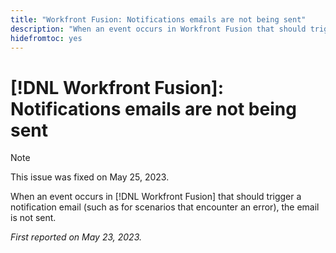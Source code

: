 ```yaml
---
title: "Workfront Fusion: Notifications emails are not being sent"
description: "When an event occurs in Workfront Fusion that should trigger a notification email (such as for scenarios that encounter an error), the email is not sent."
hidefromtoc: yes
---
```


# [!DNL Workfront Fusion]: Notifications emails are not being sent

>[!NOTE]
>
>This issue was fixed on May 25, 2023.

When an event occurs in [!DNL Workfront Fusion] that should trigger a notification email (such as for scenarios that encounter an error), the email is not sent.

_First reported on May 23, 2023._

